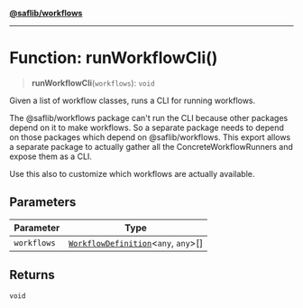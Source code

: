 [**@saflib/workflows**](../index.md)

---

# Function: runWorkflowCli()

> **runWorkflowCli**(`workflows`): `void`

Given a list of workflow classes, runs a CLI for running workflows.

The @saflib/workflows package can't run the CLI because other packages
depend on it to make workflows. So a separate package needs to depend on
those packages which depend on @saflib/workflows. This export allows
a separate package to actually gather all the ConcreteWorkflowRunners and expose them as a CLI.

Use this also to customize which workflows are actually available.

## Parameters

| Parameter   | Type                                                                          |
| ----------- | ----------------------------------------------------------------------------- |
| `workflows` | [`WorkflowDefinition`](../interfaces/WorkflowDefinition.md)\<`any`, `any`\>[] |

## Returns

`void`

